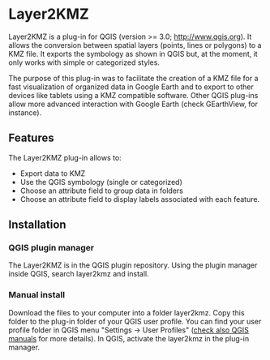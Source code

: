 # Layer2KMZ

Layer2KMZ is a plug-in for QGIS (version >= 3.0; http://www.qgis.org). It allows
the conversion between spatial layers (points, lines or polygons) to a KMZ file.
It exports the symbology as shown in QGIS but, at the moment, it only works with
simple or categorized styles.

The purpose of this plug-in was to facilitate the creation of a KMZ file for a
fast visualization of organized data in Google Earth and to export to other devices
like tablets using a KMZ compatible software. Other QGIS plug-ins allow more
advanced interaction with Google Earth (check GEarthView, for instance).

## Features

The Layer2KMZ plug-in allows to:

* Export data to KMZ
* Use the QGIS symbology (single or categorized)
* Choose an attribute field to group data in folders
* Choose an attribute field to display labels associated with each feature.

## Installation

### QGIS plugin manager

The Layer2KMZ is in the QGIS plugin repository. Using the plugin manager inside
QGIS, search layer2kmz and install.

### Manual install

Download the files to your computer into a folder layer2kmz. Copy this folder to
the plug-in folder of your QGIS user profile. You can find your user profile 
folder in QGIS menu "Settings -> User Profiles" ([check also QGIS manuals](https://docs.qgis.org/testing/en/docs/user_manual/plugins/plugins.html#core-and-external-plugins) for more details).
In QGIS, activate the layer2kmz in the plug-in manager.
